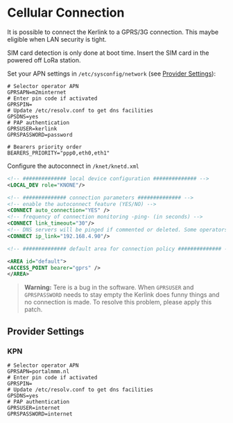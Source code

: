 # Cellular ConnectionIt is possible to connect the Kerlink to a GPRS/3G connection. This maybe eligible when LAN security is tight.
SIM card detection is only done at boot time. Insert the SIM card in the powered off LoRa station.
Set your APN settings in `/etc/sysconfig/network` (see [Provider Settings](#provider-settings)):

```plaintext# Selector operator APNGPRSAPN=m2minternet# Enter pin code if activatedGPRSPIN=# Update /etc/resolv.conf to get dns facilitiesGPSDNS=yes# PAP authenticationGPRSUSER=kerlinkGPRSPASSWORD=password# Bearers priority orderBEARERS_PRIORITY="ppp0,eth0,eth1"
```Configure the autoconnect in `/knet/knetd.xml`

```xml<!-- ############## local device configuration ############## --><LOCAL_DEV role="KNONE"/><!-- ############## connection parameters ############## --><!-- enable the autoconnect feature (YES/NO) --><CONNECT auto_connection="YES" /><!-- frequency of connection monitoring -ping- (in seconds) --><CONNECT link_timeout="30"/><!-- DNS servers will be pinged if commented or deleted. Some operators can block the ping on there DNS servers --><CONNECT ip_link="192.168.4.90"/><!-- ############## default area for connection policy ############## --><AREA id="default"><ACCESS_POINT bearer="gprs" /></AREA>  
```
  > **Warning:** Tere is a bug in the software. When `GPRSUSER` and `GPRSPASSWORD` needs to stay empty the Kerlink does funny things and no connection is made. To resolve this problem, please apply this patch.## Provider Settings### KPN

```plaintext# Selector operator APNGPRSAPN=portalmmm.nl# Enter pin code if activatedGPRSPIN=# Update /etc/resolv.conf to get dns facilitiesGPSDNS=yes# PAP authenticationGPRSUSER=internetGPRSPASSWORD=internet```
